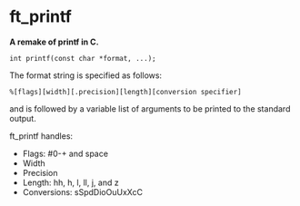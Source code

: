 # ft_printf
**A remake of printf in C.**
<p><code>int printf(const char *format, ...);</code></p>


The format string is specified as follows:
<p><code>%[flags][width][.precision][length][conversion specifier]</code></p>

and is followed by a variable list of arguments to be printed to the standard output.

ft_printf handles:

<ul>
<li>Flags: #0-+ and space</li>
<li>Width</li>
<li>Precision</li>
<li>Length: hh, h, l, ll, j, and z</li>
<li>Conversions: sSpdDioOuUxXcC</li>
</ul>
